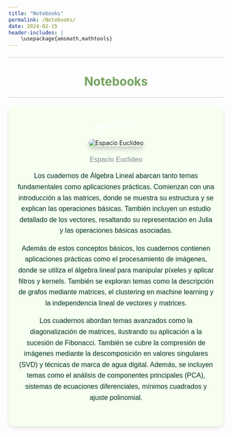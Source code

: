```yaml
---
title: "Notebooks"
permalink: /Notebooks/
date: 2024-02-15
header-includes: |
    \usepackage{amsmath,mathtools}
---
```


<script
  src="https://cdn.mathjax.org/mathjax/latest/MathJax.js?config=TeX-AMS-MML_HTMLorMML"
  type="text/javascript">
</script>

<html>
<head>
    <style>
        h1 {
            text-align: center; /* Centra el texto horizontalmente */
            color: rgba(72, 133, 45, 0.76); /* Cambia el color del texto a verde */
        }
    </style>
</head>
<body>

<style>

    .container {
      max-width: 800px;
      margin: 20px auto;
      overflow: hidden;
    }

    .person {
      display: flex;
      margin-bottom: 20px;
      justify-content: space-between;
      align-items: center;
      flex-wrap: wrap;
    }

    .person img {
      max-width: 200px;
      max-height: 200px;
      border-radius: 50%;
      margin-right: 20px;
      margin-left: 20px;
    }

    .person .info {
      flex: 1;
      text-align: left;
    }

    .person:nth-child(even) {
      flex-direction: row-reverse;
    }

    h2 {
      text-align: center;
      color: #333;
    }

    hr {
            border: none; /* Elimina el borde */
            height: 1px; /* Altura de la línea */
            background-color: #CCCCCC; /* Color de la línea */
            margin: 20px 0; /* Margen superior e inferior */
        }
  </style>
<hr>

<h1>Notebooks</h1>

<hr>

</body>
</html>

<div class="container" style="background-color: rgb(246, 255, 240); padding: 20px; border-radius: 15px; box-shadow: 0 4px 8px rgba(0, 0, 0, 0.1);">
    <div class="person">
            <div class="info" style="text-align: center; max-width: 900px; margin: 0 auto;">
        <div class="button-container" style="text-align: center; margin: 20px 0;">
            <a href="https://labmatecc.github.io/Notebooks/AlgebraLineal/" class="button" style="padding: 10px 20px; color: white; border: none; border-radius: 5px; text-decoration: none; font-weight: bold;">Álgebra Lineal</a>
        </div>
            <!-- Imagen más grande y centrada con sombras -->
            <img src="https://raw.githubusercontent.com/labmatecc/labmatecc.github.io/50efbf05f4ab239ef6386271814ed5c19c188627/Im%C3%A1genes/Algebra.png" 
                 alt="Espacio Euclídeo" 
                 style="max-width: 100%; height: auto; border-radius: 10px; box-shadow: 0 6px 12px rgba(0, 0, 0, 0.2); margin-bottom: 20px;">
            <!-- Pie de página -->
            <footer style="text-align: center; margin-top: 2px; font-family: 'Arial', sans-serif; color: #7f8c8d; font-size: 16px;">
                Espacio Euclídeo
            </footer>
            <!-- Texto más llamativo con colores, espaciado y negrita -->
            <p style="font-family: 'Arial', sans-serif; color: #013220; font-size: 16px; line-height: 1.6; margin-bottom: 15px;">
                Los cuadernos de Álgebra Lineal abarcan tanto temas fundamentales como aplicaciones prácticas. Comienzan con una introducción a las matrices, donde se muestra su estructura y se explican las operaciones básicas. También incluyen un estudio detallado de los vectores, resaltando su representación en Julia y las operaciones básicas asociadas.
            </p>
            <p style="font-family: 'Arial', sans-serif; color: #013220; font-size: 16px; line-height: 1.6; margin-bottom: 15px;">
                Además de estos conceptos básicos, los cuadernos contienen aplicaciones prácticas como el procesamiento de imágenes, donde se utiliza el álgebra lineal para manipular píxeles y aplicar filtros y kernels. También se exploran temas como la descripción de grafos mediante matrices, el clustering en machine learning y la independencia lineal de vectores y matrices.
            </p>
            <p style="font-family: 'Arial', sans-serif; color: #013220; font-size: 16px; line-height: 1.6; margin-bottom: 15px;">
                Los cuadernos abordan temas avanzados como la diagonalización de matrices, ilustrando su aplicación a la sucesión de Fibonacci. También se cubre la compresión de imágenes mediante la descomposición en valores singulares (SVD) y técnicas de marca de agua digital. Además, se incluyen temas como el análisis de componentes principales (PCA), sistemas de ecuaciones diferenciales, mínimos cuadrados y ajuste polinomial.
            </p>
        </div>
    </div>
    
</div>



  <html>
<head>
    <style>
        .button-container {
            text-align: center; /* Centra el contenido horizontalmente */
        }


        .button {
            display: inline-block;
            padding: 10px 20px;
            border-radius: 20px; /* Esto hace que el botón tenga forma de pastilla */
            background-color: rgba(72, 133, 45, 0.76); /* Cambia el color del botón a verde */
            color: white; /* Cambia el color del texto a blanco */
            text-decoration: none; /* Elimina el subrayado predeterminado en los enlaces */
            font-size: 16px; /* Cambia el tamaño del texto */
            font-weight: bold; /* Hace que el texto sea más audaz */
            border: none; /* Elimina el borde del botón */
        }
    </style>
</head>
<body>

<hr>

<div class="container" style="background-color: rgb(246, 255, 240); padding: 20px; border-radius: 15px; box-shadow: 0 4px 8px rgba(0, 0, 0, 0.1);">
    <div class="person">
        <div class="info" style="text-align: center; max-width: 900px; margin: 0 auto;">
        <div class="button-container" style="text-align: center; margin: 20px 0;">
            <a href="https://labmatecc.github.io/Notebooks/AnalisisNumerico/" class="button" style="padding: 10px 20px; color: white; border: none; border-radius: 5px; text-decoration: none; font-weight: bold;">Análisis Numérico</a>
        </div>
            <!-- Imagen más grande y centrada con sombras -->
            <img src="https://raw.githubusercontent.com/labmatecc/labmatecc.github.io/a0937102d6457cc8c227b75958c662cdd0a215b2/Im%C3%A1genes/Numerico.png" 
                 alt="Descripción de la imagen" 
                 style="max-width: 100%; height: auto; border-radius: 10px; box-shadow: 0 6px 12px rgba(0, 0, 0, 0.2); margin-bottom: 20px;">
            <!-- Pie de página -->
            <footer style="text-align: center; margin-top: 2px; font-family: 'Arial', sans-serif; color: #7f8c8d; font-size: 16px;">
                Discretización
            </footer>
            <!-- Texto más llamativo con colores, espaciado y negrita -->
            <p style="font-family: 'Arial', sans-serif; color: #013220; font-size: 16px; line-height: 1.6; margin-bottom: 15px;">
                Los cuadernos de Análisis Numérico comienzan mostrando la representación de números enteros y de punto flotante, mostrando cómo los errores de redondeo y los límites de precisión afectan los cálculos numéricos. También incluyen una introducción al cálculo simbólico con la librería Symbolics.
            </p>
            <p style="font-family: 'Arial', sans-serif; color: #013220; font-size: 16px; line-height: 1.6; margin-bottom: 15px;">
                En temas de comparación asintótica, se definen conceptos como el orden asintótico para sucesiones y se utilizan ejemplos gráficos para ilustrar la convergencia. Se abordan la convergencia lineal, superlineal y la expansión de Taylor para la aproximación de funciones.
            </p>
            <p style="font-family: 'Arial', sans-serif; color: #013220; font-size: 16px; line-height: 1.6; margin-bottom: 15px;">
                Los métodos numéricos para encontrar raíces de funciones, como bisección, Newton y punto fijo, son explorados con implementaciones prácticas en el cuaderno Ecuaciones No Lineales. También se discuten ecuaciones lineales, incluyendo la factorización LU y de Cholesky, con ejemplos en Julia.
            </p>
            <p style="font-family: 'Arial', sans-serif; color: #013220; font-size: 16px; line-height: 1.6; margin-bottom: 15px;">
                El cuaderno sobre Círculos de Gershgorin presenta métodos para localizar valores propios de matrices, extendiendo la teoría a discos de Brauer y discos generalizados de Gershgorin.
            </p>
            <p style="font-family: 'Arial', sans-serif; color: #013220; font-size: 16px; line-height: 1.6; margin-bottom: 15px;">
                La interpolación se aborda mediante polinomios y splines, mostrando cómo garantizar la suavidad en los puntos de unión y aplicaciones en datos caligráficos. El ajuste de curvas incluye enfoques como el ajuste lineal y polinómico cúbico, aplicados al crecimiento de tumores en ratones.
            </p>
            <p style="font-family: 'Arial', sans-serif; color: #013220; font-size: 16px; line-height: 1.6; margin-bottom: 15px;">
                Finalmente, los métodos de integración numérica como las sumas de Riemann, la regla del trapecio y la regla de Simpson se ilustran con ejemplos prácticos. El método de elementos finitos se utiliza para resolver ecuaciones como la de Poisson, aplicando discretización y condiciones de frontera en dominios unidimensionales y bidimensionales.
            </p>
        </div>
    </div>
</div>

<hr>

<div class="container" style="background-color: rgb(246, 255, 240); padding: 20px; border-radius: 15px; box-shadow: 0 4px 8px rgba(0, 0, 0, 0.1);">
    <div class="person">
        <div class="info" style="text-align: center; max-width: 900px; margin: 0 auto;">
        <div class="button-container" style="text-align: center; margin: 20px 0;">
            <a href="https://labmatecc.github.io/Notebooks/EDO/" class="button" style="padding: 10px 20px; color: white; border: none; border-radius: 5px; text-decoration: none; font-weight: bold;">Ecuaciones Diferenciales Ordinarias</a>
        </div>
            <!-- Imagen más grande y centrada con sombras -->
            <img src="https://raw.githubusercontent.com/labmatecc/labmatecc.github.io/cb293e1222d869503344e26a480e4975eb972675/Im%C3%A1genes/Ecuaciones.png" 
                 alt="Descripción de la imagen" 
                 style="max-width: 100%; height: auto; border-radius: 10px; box-shadow: 0 6px 12px rgba(0, 0, 0, 0.2); margin-bottom: 20px;">
            <!-- Pie de página -->
            <footer style="text-align: center; margin-top: 2px; font-family: 'Arial', sans-serif; color: #7f8c8d; font-size: 16px;">
                Modelo presa-depredador
            </footer>
            <!-- Texto más llamativo con colores, espaciado y negrita -->
            <p style="font-family: 'Arial', sans-serif; color: #013220; font-size: 16px; line-height: 1.6; margin-bottom: 15px;">
                Los cuadernos sobre ecuaciones diferenciales ordinarias abarcan una amplia gama de temas matemáticos y prácticos. Desde la introducción a la modelación matemática y las ecuaciones diferenciales hasta la resolución de problemas específicos como el crecimiento de poblaciones, el movimiento de planetas o la dosificación de medicamentos, estos cuadernos ofrecen un panorama completo de cómo las ecuaciones diferenciales se aplican en diferentes contextos.
            </p>
            <p style="font-family: 'Arial', sans-serif; color: #013220; font-size: 16px; line-height: 1.6; margin-bottom: 15px;">
                Además, exploran técnicas numéricas y analíticas para resolver ecuaciones, ajustar modelos a datos experimentales y comprender fenómenos naturales y sociales.
            </p>
        </div>
    </div>
</div>

<hr>

<!-- Contenedor para el curso de Ciencias de la Computación y la Programación -->
<div class="container" style="background-color: rgb(246, 255, 240); padding: 20px; border-radius: 15px; box-shadow: 0 4px 8px rgba(0, 0, 0, 0.1);">
    <div class="person">
        <div class="info" style="text-align: center; max-width: 900px; margin: 0 auto;">
        <div class="button-container" style="text-align: center; margin: 20px 0;">
            <a href="https://labmatecc.github.io/Notebooks/IntroCCyP" class="button" style="padding: 10px 20px; color: white; border: none; border-radius: 5px; text-decoration: none; font-weight: bold;">Introducción a las Ciencias de la Computación y la Programación</a>
        </div>
            <!-- Imagen centrada -->
            <img src="https://raw.githubusercontent.com/labmatecc/labmatecc.github.io/cdcafa96cfa81d3971bece7d75337d5e3f8b4b72/Im%C3%A1genes/CC.png" 
                 alt="Descripción de la imagen" 
                 style="max-width: 100%; height: auto; border-radius: 10px; box-shadow: 0 6px 12px rgba(0, 0, 0, 0.2); margin-bottom: 20px;">
            <!-- Pie de página -->
            <footer style="text-align: center; margin-top: 2px; font-family: 'Arial', sans-serif; color: #7f8c8d; font-size: 16px;">
                Ciencias de la Computación
            </footer>
            <p style="font-family: 'Arial', sans-serif; color: #013220; font-size: 16px; line-height: 1.6; margin-bottom: 15px;">
                Los cuadernos sobre el curso Introducción a las Ciencias de la Computación y la Programación están en construcción.
            </p>
        </div>
    </div>
</div>

<hr>

<!-- Contenedor para el curso de Optimización -->
<div class="container" style="background-color: rgb(246, 255, 240); padding: 20px; border-radius: 15px; box-shadow: 0 4px 8px rgba(0, 0, 0, 0.1);">
    <div class="person">
        <div class="info" style="text-align: center; max-width: 900px; margin: 0 auto;">
        <div class="button-container" style="text-align: center; margin: 20px 0;">
            <a href="https://labmatecc.github.io/Notebooks/Optimizacion" class="button" style="padding: 10px 20px; color: white; border: none; border-radius: 5px; text-decoration: none; font-weight: bold;">Optimización</a>
        </div>
            <!-- Imagen centrada -->
            <img src="https://raw.githubusercontent.com/labmatecc/labmatecc.github.io/69e7456714b0cc3458b750db33a42c88a8a5393e/Im%C3%A1genes/Optimizacion.png" 
                 alt="Descripción de la imagen" 
                 style="max-width: 100%; height: auto; border-radius: 10px; box-shadow: 0 6px 12px rgba(0, 0, 0, 0.2); margin-bottom: 20px;">
            <!-- Pie de página -->
            <footer style="text-align: center; margin-top: 2px; font-family: 'Arial', sans-serif; color: #7f8c8d; font-size: 16px;">
                Modelos de optimización
            </footer>
            <p style="font-family: 'Arial', sans-serif; color: #013220; font-size: 16px; line-height: 1.6; margin-bottom: 15px;">
                Los cuadernos sobre optimización muestran temas clave en la mejora de decisiones y procesos. En el problema de la dieta, se busca la combinación óptima de alimentos para satisfacer requisitos nutricionales a bajo costo, influenciados por el problema de Stigler, con implicaciones de seguridad alimentaria. El cuaderno de métodos de descenso explora técnicas de optimización numérica, incluyendo el descenso de gradiente y el método de Newton, con aplicaciones prácticas y visualizaciones para facilitar la comprensión.
            </p>
        </div>
    </div>
</div>

<hr>


<!-- Contenedor para el curso de Probabilidad-->
<div class="container" style="background-color: rgb(246, 255, 240); padding: 20px; border-radius: 15px; box-shadow: 0 4px 8px rgba(0, 0, 0, 0.1);">
    <div class="person">
        <div class="info" style="text-align: center; max-width: 900px; margin: 0 auto;">
        <div class="button-container" style="text-align: center; margin: 20px 0;">
            <a href="https://labmatecc.github.io/Notebooks/Probabilidad/" class="button" style="padding: 10px 20px; color: white; border: none; border-radius: 5px; text-decoration: none; font-weight: bold;">Probabilidad</a>
        </div>
            <!-- Imagen centrada -->
            <img src="https://labmatecc.github.io/Imágenes/Gif_de_movimiento_browniano.gif" 
                 alt="Descripción de la imagen" 
                 style="max-width: 100%; height: auto; border-radius: 10px; box-shadow: 0 6px 12px rgba(0, 0, 0, 0.2); margin-bottom: 20px;">
            <footer style="text-align: center; margin-top: 2px; font-family: 'Arial', sans-serif; color: #7f8c8d; font-size: 16px;">
                Movimiento Browniano
            </footer>
            <h2 style="font-family: 'Arial', sans-serif; color: #2C3E50; font-weight: bold; margin-bottom: 15px;">Cuadernos sobre Probabilidad</h2>
            <p style="font-family: 'Arial', sans-serif; color: #013220; font-size: 16px; line-height: 1.6; margin-bottom: 15px;">
                Los cuadernos sobre probabilidad se enfocan en diversos temas. Descripción en curso.
            </p>
        </div>
    </div>
</div>

<hr>

<!-- Contenedor para el curso de Procesamiento de imágenes -->
<div class="container" style="background-color: rgb(246, 255, 240); padding: 20px; border-radius: 15px; box-shadow: 0 4px 8px rgba(0, 0, 0, 0.1);">
    <div class="person">
        <div class="info" style="text-align: center; max-width: 900px; margin: 0 auto;">
        <div class="button-container" style="text-align: center; margin: 20px 0;">
            <a href="https://labmatecc.github.io/Notebooks/ProcesamientoDeImagenes/" class="button" style="padding: 10px 20px; color: white; border: none; border-radius: 5px; text-decoration: none; font-weight: bold;">Procesamiento de Imágenes</a>
        </div>
            <!-- Imagen centrada -->
            <img src="https://raw.githubusercontent.com/labmatecc/labmatecc.github.io/3bc17494b908980ffe0433709daf4b4903cb276e/Im%C3%A1genes/PI.png" 
                 alt="Descripción de la imagen" 
                 style="max-width: 100%; height: auto; border-radius: 10px; box-shadow: 0 6px 12px rgba(0, 0, 0, 0.2); margin-bottom: 20px;">
            <footer style="text-align: center; margin-top: 2px; font-family: 'Arial', sans-serif; color: #7f8c8d; font-size: 16px;">
                Procesamiento de Imágenes
            </footer>
            <h2 style="font-family: 'Arial', sans-serif; color: #2C3E50; font-weight: bold; margin-bottom: 15px;">Cuadernos sobre Procesamiento de Imágenes</h2>
            <p style="font-family: 'Arial', sans-serif; color: #013220; font-size: 16px; line-height: 1.6; margin-bottom: 15px;">
                Los cuadernos sobre procesamiento de imágenes exploran conceptos fundamentales y avanzados. Descripción en curso.
            </p>
        </div>
    </div>
</div>

<hr>

<!-- Contenedor para el curso de Variable Compleja -->
<div class="container" style="background-color: rgb(246, 255, 240); padding: 20px; border-radius: 15px; box-shadow: 0 4px 8px rgba(0, 0, 0, 0.1);">
    <div class="person">
        <div class="info" style="text-align: center; max-width: 900px; margin: 0 auto;">
        <div class="button-container" style="text-align: center; margin: 20px 0;">
            <a href="https://labmatecc.github.io/Notebooks/VariableCompleja/" class="button" style="padding: 10px 20px; color: white; border: none; border-radius: 5px; text-decoration: none; font-weight: bold;">Variable Compleja</a>
        </div>
            <!-- Imagen centrada -->
            <img src="https://raw.githubusercontent.com/labmatecc/labmatecc.github.io/a0e5768eb12b338d93d9715d431f8e629be614ae/Im%C3%A1genes/VariableCompleja.png" 
                 alt="Descripción de la imagen" 
                 style="max-width: 100%; height: auto; border-radius: 10px; box-shadow: 0 6px 12px rgba(0, 0, 0, 0.2); margin-bottom: 20px;">
            <footer style="text-align: center; margin-top: 2px; font-family: 'Arial', sans-serif; color: #7f8c8d; font-size: 16px;">
                Conjunto de Mandelbrot
            </footer>
            <p style="font-family: 'Arial', sans-serif; color: #013220; font-size: 16px; line-height: 1.6; margin-bottom: 15px;">
                Los cuadernos sobre variable compleja se enfocan en diversos temas. Desde la introducción a la representación y operaciones básicas con números complejos hasta la visualización de funciones complejas y la exploración de conjuntos de Julia utilizando técnicas iterativas y de graficación en el plano complejo, estos cuadernos ofrecen un completo panorama de cómo se estudian y aplican los conceptos de variable compleja en Julia.
            </p>
        </div>
    </div>
</div>

<hr>